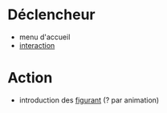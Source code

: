 # Déclencheur
- menu d'accueil
- [interaction](../concept/interaction.md)

# Action

- introduction des [figurant](../concept/entité.md) (? par animation)
